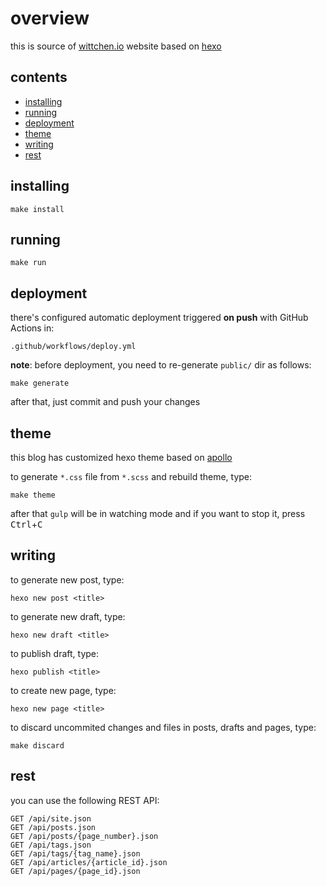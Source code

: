 overview
========

this is source of [wittchen.io](http://wittchen.io) website based on [hexo](https://hexo.io/)

contents
--------
- [installing](#installing)
- [running](#running)
- [deployment](#deployment)
- [theme](#theme)
- [writing](#writing)
- [rest](#rest)

installing
----------

```
make install
```

running
-------

```
make run
```

deployment
----------

there's configured automatic deployment triggered **on push** with GitHub Actions in:

```
.github/workflows/deploy.yml
```

**note**: before deployment, you need to re-generate `public/` dir as follows:

```
make generate
```

after that, just commit and push your changes

theme
-----

this blog has customized hexo theme based on [apollo](https://github.com/pinggod/hexo-theme-apollo)

to generate `*.css` file from `*.scss` and rebuild theme, type:

```
make theme
```

after that `gulp` will be in watching mode and if you want to stop it, press <kbd>Ctrl</kbd>+<kbd>C</kbd>

writing
-------

to generate new post, type:

```
hexo new post <title>
```

to generate new draft, type:

```
hexo new draft <title>
```

to publish draft, type:

```
hexo publish <title>
```

to create new page, type:

```
hexo new page <title>
```

to discard uncommited changes and files in posts, drafts and pages, type:

```
make discard
```

rest
----

you can use the following REST API:

```
GET /api/site.json
GET /api/posts.json
GET /api/posts/{page_number}.json
GET /api/tags.json
GET /api/tags/{tag_name}.json
GET /api/articles/{article_id}.json
GET /api/pages/{page_id}.json
```
